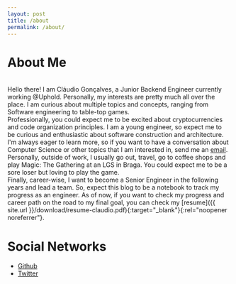 ```yaml
---
layout: post
title: /about
permalink: /about/
---
```


# About Me

<br />Hello there! I am Cláudio Gonçalves, a Junior Backend Engineer currently working @Uphold. Personally, my interests are pretty much all over the place. I am curious about multiple topics and concepts, ranging from Software engineering to table-top games. <br />
Professionally, you could expect me to be excited about cryptocurrencies and code organization principles. I am a young engineer, so expect me to be curious and enthusiastic about software construction and architecture. I'm always eager to learn more, so if you want to have a conversation about Computer Science or other topics that I am interested in, send me an [email](mailto:claudiofilipesilvagoncalves@gmail.com). <br />
Personally, outside of work, I usually go out, travel, go to coffee shops and play Magic: The Gathering at an LGS in Braga. You could expect me to be a sore loser but loving to play the game. <br />
Finally, career-wise, I want to become a Senior Engineer in the following years and lead a team. So, expect this blog to be a notebook to track my progress as an engineer. As of now, if you want to check my progress and career path on the road to my final goal, you can check my [resume]({{ site.url }}/download/resume-claudio.pdf){:target="_blank"}{:rel="noopener noreferrer"}.

# Social Networks
- [Github](https://github.com/cfsgoncalves)
- [Twitter](https://twitter.com/themegalovanic)
